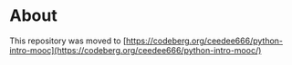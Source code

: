 # About

This repository was moved to [https://codeberg.org/ceedee666/python-intro-mooc](https://codeberg.org/ceedee666/python-intro-mooc/)

